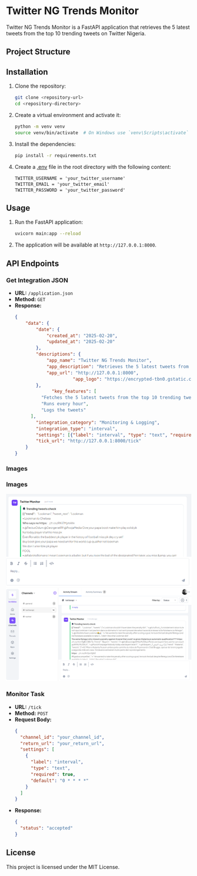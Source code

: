 # Twitter NG Trends Monitor

Twitter NG Trends Monitor is a FastAPI application that retrieves the 5 latest tweets from the top 10 trending tweets on Twitter Nigeria.

## Project Structure

## Installation

1. Clone the repository:

   ```sh
   git clone <repository-url>
   cd <repository-directory>
   ```

2. Create a virtual environment and activate it:

   ```sh
   python -m venv venv
   source venv/bin/activate  # On Windows use `venv\Scripts\activate`
   ```

3. Install the dependencies:

   ```sh
   pip install -r requirements.txt
   ```

4. Create a [.env](http://_vscodecontentref_/7) file in the root directory with the following content:
   ```env
   TWITTER_USERNAME = 'your_twitter_username'
   TWITTER_EMAIL = 'your_twitter_email'
   TWITTER_PASSWORD = 'your_twitter_password'
   ```

## Usage

1. Run the FastAPI application:

   ```sh
   uvicorn main:app --reload
   ```

2. The application will be available at `http://127.0.0.1:8000`.

## API Endpoints

### Get Integration JSON

- **URL:** `/application.json`
- **Method:** `GET`
- **Response:**
  ```json
  {
      "data": {
          "date": {
              "created_at": "2025-02-20",
              "updated_at": "2025-02-20"
          },
          "descriptions": {
              "app_name": "Twitter NG Trends Monitor",
              "app_description": "Retrieves the 5 latest tweets from the top 10 trending tweets on Twitter Ng",
              "app_url": "http://127.0.0.1:8000",
  						"app_logo": "https://encrypted-tbn0.gstatic.com/images?q=tbn:ANd9GcSzqnmyNlygtds5hKfmdUIXfzlFkqzQDuack_Y0ekPJpqaJO-R1JgbgszHZEApPN9oNPpw&usqp=CAU"
          },
  				"key_features": [
  			"Fetches the 5 latest tweets from the top 10 trending tweets on Twitter Ng",
  			"Runs every hour",
  			"Logs the tweets"
  		],
          "integration_category": "Monitoring & Logging",
          "integration_type": "interval",
          "settings": [{"label": "interval", "type": "text", "required": True, "default": "0 * * * *"}],
          "tick_url": "http://127.0.0.1:8000/tick"
      }
  }
  ```

### Images

### Images

![Channel integration 1](images/250219_00h25m39s_screenshot.png)
![Channel integration 2](images/250219_00h27m10s_screenshot.png)

### Monitor Task

- **URL:** `/tick`
- **Method:** `POST`
- **Request Body:**
  ```json
  {
    "channel_id": "your_channel_id",
    "return_url": "your_return_url",
    "settings": [
      {
        "label": "interval",
        "type": "text",
        "required": true,
        "default": "0 * * * *"
      }
    ]
  }
  ```
- **Response:**
  ```json
  {
    "status": "accepted"
  }
  ```

## License

This project is licensed under the MIT License.
